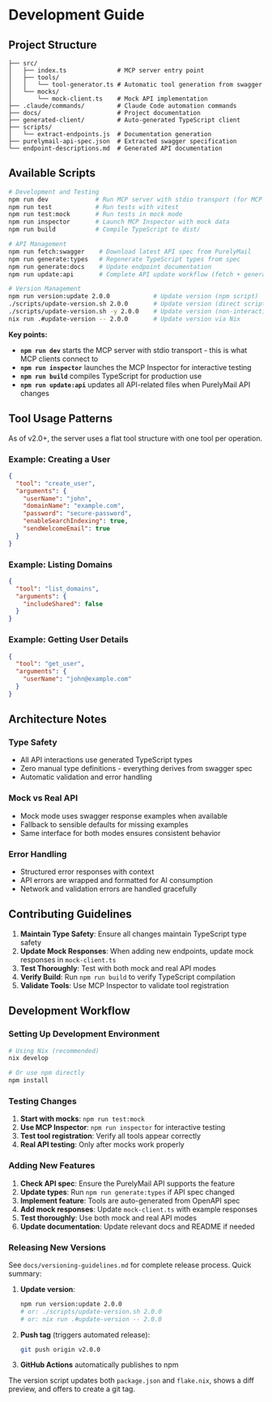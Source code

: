 # Development Guide

## Project Structure

```
├── src/
│   ├── index.ts              # MCP server entry point
│   ├── tools/
│   │   └── tool-generator.ts # Automatic tool generation from swagger
│   └── mocks/
│       └── mock-client.ts    # Mock API implementation
├── .claude/commands/         # Claude Code automation commands
├── docs/                     # Project documentation
├── generated-client/         # Auto-generated TypeScript client
├── scripts/
│   └── extract-endpoints.js  # Documentation generation
├── purelymail-api-spec.json  # Extracted swagger specification
└── endpoint-descriptions.md  # Generated API documentation
```

## Available Scripts

```bash
# Development and Testing
npm run dev             # Run MCP server with stdio transport (for MCP clients)
npm run test            # Run tests with vitest
npm run test:mock       # Run tests in mock mode
npm run inspector       # Launch MCP Inspector with mock data
npm run build           # Compile TypeScript to dist/

# API Management
npm run fetch:swagger    # Download latest API spec from PurelyMail
npm run generate:types   # Regenerate TypeScript types from spec
npm run generate:docs    # Update endpoint documentation
npm run update:api       # Complete API update workflow (fetch + generate + docs)

# Version Management
npm run version:update 2.0.0            # Update version (npm script)
./scripts/update-version.sh 2.0.0       # Update version (direct script)
./scripts/update-version.sh -y 2.0.0    # Update version (non-interactive)
nix run .#update-version -- 2.0.0       # Update version via Nix
```

**Key points:**
- **`npm run dev`** starts the MCP server with stdio transport - this is what MCP clients connect to
- **`npm run inspector`** launches the MCP Inspector for interactive testing
- **`npm run build`** compiles TypeScript for production use
- **`npm run update:api`** updates all API-related files when PurelyMail API changes

## Tool Usage Patterns

As of v2.0+, the server uses a flat tool structure with one tool per operation.

### Example: Creating a User

```json
{
  "tool": "create_user",
  "arguments": {
    "userName": "john",
    "domainName": "example.com",
    "password": "secure-password",
    "enableSearchIndexing": true,
    "sendWelcomeEmail": true
  }
}
```

### Example: Listing Domains

```json
{
  "tool": "list_domains",
  "arguments": {
    "includeShared": false
  }
}
```

### Example: Getting User Details

```json
{
  "tool": "get_user",
  "arguments": {
    "userName": "john@example.com"
  }
}
```

## Architecture Notes

### Type Safety
- All API interactions use generated TypeScript types
- Zero manual type definitions - everything derives from swagger spec
- Automatic validation and error handling

### Mock vs Real API
- Mock mode uses swagger response examples when available
- Fallback to sensible defaults for missing examples
- Same interface for both modes ensures consistent behavior

### Error Handling
- Structured error responses with context
- API errors are wrapped and formatted for AI consumption
- Network and validation errors are handled gracefully

## Contributing Guidelines

1. **Maintain Type Safety**: Ensure all changes maintain TypeScript type safety
2. **Update Mock Responses**: When adding new endpoints, update mock responses in `mock-client.ts`
3. **Test Thoroughly**: Test with both mock and real API modes
4. **Verify Build**: Run `npm run build` to verify TypeScript compilation
5. **Validate Tools**: Use MCP Inspector to validate tool registration

## Development Workflow

### Setting Up Development Environment

```bash
# Using Nix (recommended)
nix develop

# Or use npm directly
npm install
```

### Testing Changes

1. **Start with mocks**: `npm run test:mock`
2. **Use MCP Inspector**: `npm run inspector` for interactive testing
3. **Test tool registration**: Verify all tools appear correctly
4. **Real API testing**: Only after mocks work properly

### Adding New Features

1. **Check API spec**: Ensure the PurelyMail API supports the feature
2. **Update types**: Run `npm run generate:types` if API spec changed
3. **Implement feature**: Tools are auto-generated from OpenAPI spec
4. **Add mock responses**: Update `mock-client.ts` with example responses
5. **Test thoroughly**: Use both mock and real API modes
6. **Update documentation**: Update relevant docs and README if needed

### Releasing New Versions

See `docs/versioning-guidelines.md` for complete release process. Quick summary:

1. **Update version**:
   ```bash
   npm run version:update 2.0.0
   # or: ./scripts/update-version.sh 2.0.0
   # or: nix run .#update-version -- 2.0.0
   ```
2. **Push tag** (triggers automated release):
   ```bash
   git push origin v2.0.0
   ```
3. **GitHub Actions** automatically publishes to npm

The version script updates both `package.json` and `flake.nix`, shows a diff preview, and offers to create a git tag.